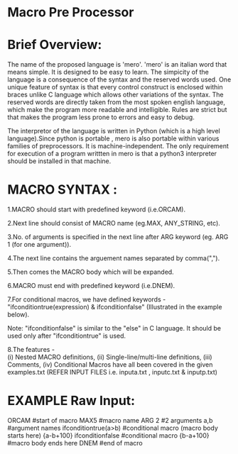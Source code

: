 # Macro Pre Processor

# Brief Overview:

The name of the proposed language is 'mero'. 'mero' is an italian word that means simple. 
It is designed to be easy to learn.
The simpicity of the language is a consequence of the syntax and the reserved words used.
One unique feature of syntax is that every control construct is enclosed within braces unlike C language which allows other variations of the syntax.
The reserved words are directly taken from the most spoken english language, which make the program more readable and intelligible.
Rules are strict but that makes the program less prone to errors and easy to debug.

The interpretor of the language is written in Python (which is a high level language).Since python is portable , mero is also portable within various families of preprocessors.
It is machine-independent.
The only requirement for execution of a program writtten in mero is that a python3 interpreter should be installed in that machine.

# MACRO SYNTAX :

1.MACRO should start with predefined keyword (i.e.ORCAM).

2.Next line should consist of MACRO name (eg.MAX, ANY_STRING, etc).

3.No. of arguments is specified in the next line after ARG keyword (eg. ARG 1 (for one argument)).

4.The next line contains the arguement names separated by comma(",").

5.Then comes the MACRO body which will be expanded.

6.MACRO must end with predefined keyword (i.e.DNEM).

7.For conditional macros, we have defined keywords - "ifconditiontrue(expression) & ifconditionfalse" (Illustrated in the example below).

Note: "ifconditionfalse" is similar to the "else" in C language. It should be used only after "ifconditiontrue" is used.

8.The features -	
	(i) Nested MACRO definitions,
	(ii) Single-line/multi-line definitions,
	(iii) Comments,
	(iv) Conditional Macros
  have all been covered in the given examples.txt (REFER INPUT FILES i.e. inputa.txt , inputc.txt & inputp.txt)




# EXAMPLE Raw Input:

ORCAM															#start of macro
MAX5															#macro name
ARG 2															#2 arguments
a,b																#argument names
ifconditiontrue(a>b)							#conditional macro (macro body starts here)
{a-b+100}
ifconditionfalse									#conditional macro
{b-a+100}													#macro body ends here
DNEM															#end of macro
